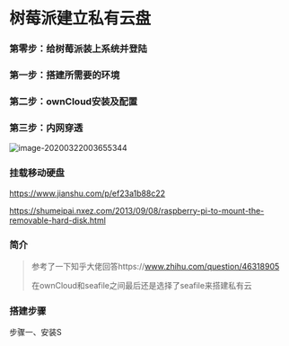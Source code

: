 # 树莓派建立私有云盘



### 第零步：给树莓派装上系统并登陆

### 第一步：搭建所需要的环境

### 第二步：ownCloud安装及配置

### 第三步：内网穿透

![image-20200322003655344](C:\Users\30934\AppData\Roaming\Typora\typora-user-images\image-20200322003655344.png)





### 挂载移动硬盘

https://www.jianshu.com/p/ef23a1b88c22

https://shumeipai.nxez.com/2013/09/08/raspberry-pi-to-mount-the-removable-hard-disk.html



### 简介

> 参考了一下知乎大佬回答https://www.zhihu.com/question/46318905
>
> 在ownCloud和seafile之间最后还是选择了seafile来搭建私有云

### 搭建步骤

步骤一、安装S